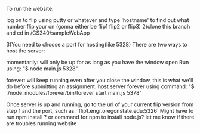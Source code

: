 To run the website:

log on to flip using putty or whatever and type 'hostname' to find out what number flip your on (gonna either be flip1 flip2 or flip3)
2)clone this branch and cd in /CS340/sampleWebApp

3)You need to choose a port for hosting(like 5328) There are two ways to host the server:

momentarily: will only be up for as long as you have the window open Run using: "$ node main.js 5328"

forever: will keep running even after you close the window, this is what we'll do before submitting an assignment. host server forever using command: "$ ./node_modules/forever/bin/forever start main.js 5378"

Once server is up and running, go to the url of your current flip version from step 1 and the port, such as: 'flip1.engr.oregonstate.edu:5326'
Might have to run npm install ? or command for npm to install node.js? let me know if there are troubles running website